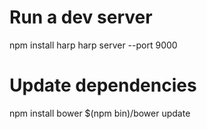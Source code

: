 Run a dev server
================

npm install harp
harp server --port 9000

Update dependencies
===================

npm install bower
$(npm bin)/bower update
